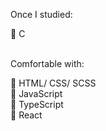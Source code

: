 Once I studied:  
  
🌱 C<br><br>   
  
  
Comfortable with:  
  
🌲 HTML/ CSS/ SCSS  
🌲 JavaScript  
🌲 TypeScript  
🌲 React  


